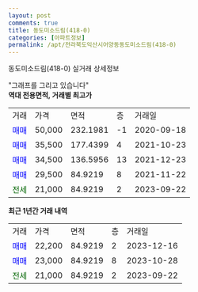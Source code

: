 ```yaml
---
layout: post
comments: true
title: 동도미소드림(418-0)
categories: [아파트정보]
permalink: /apt/전라북도익산시어양동동도미소드림(418-0)
---
```


동도미소드림(418-0) 실거래 상세정보

<script type="text/javascript">
  google.charts.load('current', {'packages':['line', 'corechart']});
  google.charts.setOnLoadCallback(drawChart);

  function drawChart() {
    var data = new google.visualization.DataTable();
    data.addColumn('date', '거래일');
    data.addColumn('number', "매매");
    data.addColumn('number', "전세");
    data.addColumn('number', "전매");

    data.addRows([[new Date(Date.parse("2023-12-16")), 22200, null, null], [new Date(Date.parse("2023-10-28")), 23000, null, null], [new Date(Date.parse("2023-09-22")), null, 21000, null]]);

    var options = {
      hAxis: {
        format: 'yyyy/MM/dd'
      },    
      lineWidth: 0,
      pointsVisible: true,    
      title: '최근 1년간 유형별 실거래가 분포',
      legend: { position: 'bottom' }
    };

    var formatter = new google.visualization.NumberFormat({pattern:'###,###'} );
    formatter.format(data, 1);
    formatter.format(data, 2);
    
    setTimeout(function() {
        var chart = new google.visualization.LineChart(document.getElementById('columnchart_material'));
        chart.draw(data, (options));
        document.getElementById('loading').style.display = 'none';
    }, 200);
  }
</script>


<div id="loading" style="z-index:20; display: block; margin-left: 0px">"그래프를 그리고 있습니다"</div>
<div id="columnchart_material" style="width: 95%; margin-left: 0px; display: block"></div>
<!-- contents start -->
<b>역대 전용면적, 거래별 최고가</b>
<table class="sortable">
    <tr>
      <td>거래</td>
      <td>가격</td>
      <td>면적</td>
      <td>층</td>
      <td>거래일</td>
    </tr>
        <tr>
          <td><a style="color: blue">매매</a></td>
          <td>50,000</td>
          <td>232.1981</td>
          <td>-1</td>
          <td>2020-09-18</td>
        </tr>            <tr>
          <td><a style="color: blue">매매</a></td>
          <td>35,500</td>
          <td>177.4399</td>
          <td>4</td>
          <td>2021-10-23</td>
        </tr>            <tr>
          <td><a style="color: blue">매매</a></td>
          <td>34,500</td>
          <td>136.5956</td>
          <td>13</td>
          <td>2021-12-23</td>
        </tr>            <tr>
          <td><a style="color: blue">매매</a></td>
          <td>29,500</td>
          <td>84.9219</td>
          <td>8</td>
          <td>2021-11-22</td>
        </tr>        
        <tr>
              <td><a style="color: darkgreen">전세</a></td>
              <td>21,000</td>
              <td>84.9219</td>
              <td>2</td>
              <td>2023-09-22</td>
            </tr>        
    
</table>

<b>최근 1년간 거래 내역</b>

<table class="sortable">
    <tr>
      <td>거래</td>
      <td>가격</td>
      <td>면적</td>
      <td>층</td>
      <td>거래일</td>
    </tr>
    <tr>
      <td><a style="color: blue">매매</a></td>
      <td>22,200</td>
      <td>84.9219</td>
      <td>2</td>
      <td>2023-12-16</td>
    </tr>          <tr>
      <td><a style="color: blue">매매</a></td>
      <td>23,000</td>
      <td>84.9219</td>
      <td>8</td>
      <td>2023-10-28</td>
    </tr>          <tr>
      <td><a style="color: darkgreen">전세</a></td>
      <td>21,000</td>
      <td>84.9219</td>
      <td>2</td>
      <td>2023-09-22</td>
    </tr>      </table>
<!-- contents end -->    

